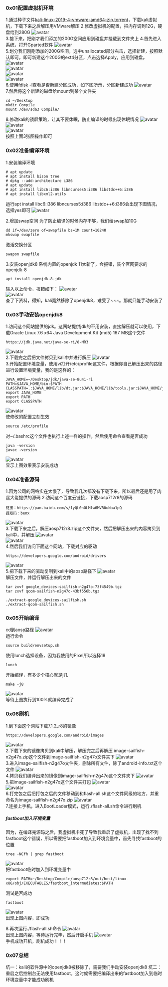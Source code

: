### 0x01配置虚拟机环境
1.通过种子文件[kali-linux-2019-4-vmware-amd64-zip.torrent](./kali-linux-2019-4-vmware-amd64-zip.torrent)，下载kali虚拟机，下载下来之后解压用VMware解压
2.修改虚拟机的配置，把内存调到12G，硬盘给到280G
![avatar](./img/17.png)<br/>
3.接下来，把刚才我们添加的200G空间应用到磁盘并挂载到文件夹上
4.首先进入系统，打开Gparted软件
![avatar](./img/1.png)<br/>
5.划分我们刚刚添加的200G空间，选中unallocated部分右击，选择新建，按照默认即可，即可新建这个200G的ext4分区，点击选择Apply，应用到磁盘。
![avatar](./img/2.png)<br/>
![avatar](./img/3.png)<br/>
![avatar](./img/4.png)<br/>
![avatar](./img/5.png)<br/>
6.使用fdisk -l查看是否新建分区成功，如下图所示，分区新建成功
![avatar](./img/6.png)<br/>
7.然后将这个新建的磁盘给mount到某个文件夹
```
cd ~/Desktop
mkdir Compile
mount /dev/sda3 Compile/
```
8.修改kali的锁屏策略，让其不要休眠，防止编译的时候出现休眠情况
![avatar](./img/22.png)<br/>
![avatar](./img/23.png)<br/>
![avatar](./img/24.png)<br/>
按照上面3张图操作即可


### 0x02准备编译环境
1.安装编译环境
```
# apt update
# apt install bison tree
# dpkg --add-architecture i386
# apt update
# apt install libc6:i386 libncurses5:i386 libstdc++6:i386
# apt install libxml2-utils
```
运行apt install libc6:i386 libncurses5:i386 libstdc++6:i386会出现下图情况，选择yes即可
![avatar](./img/20.png)<br/>

2.增加swap空间
为了防止编译的时候内存不够，我们给swap加10G
```
dd if=/dev/zero of=swapfile bs=1M count=10240
mkswap swapfile
```
激活交换分区
```
swapon swapfile
```

3.安装openjdk8
系统内置的openjdk 11太新了，会报错，装个官网要求的openjdk-8
```
apt install openjdk-8-jdk
```
输入以上命令，报错如下：
![avatar](./img/21.png)<br/>
![avatar](./img/25.png)<br/>
查了下资料，得知，kali竟然移除了openjdk8，难受了~~~。那就只能手动安装了

### 0x03手动安装openjdk8
1.访问这个网站提供的jdk。这网站提供jdk的不用安装，直接解压就可以使用，下载Oracle Linux 7.6 x64 Java Development Kit (md5) 167 MB这个文件
```
https://jdk.java.net/java-se-ri/8-MR3
```
![avatar](./img/26.png)<br/>
2.下载完之后把文件拷贝到kali中并进行解压
![avatar](./img/27.png)<br/>
3.开始配置环境变量，使用vi打开/etc/profile这文件，根据你自己解压出来的路径进行设置环境变量，我的是这样的：
```
JAVA_HOME=~/Desktop/jdk/java-se-8u41-ri
PATH=$JAVA_HOME/bin:$PATH
CLASSPATH=.:$JAVA_HOME/lib/dt.jar:$JAVA_HOME/lib/tools.jar:$JAVA_HOME/jre/lib/rt.jar
export JAVA_HOME
export PATH
export CLASSPATH
```
![avatar](./img/28.png)<br/>
使修改的配置立刻生效
```
source /etc/profile 
```
对~/.bashrc这个文件也执行上述一样的操作，然后使用命令查看是否成功
```
java -version
javac -version
```
![avatar](./img/29.png)<br/>
显示上图效果表示安装成功

### 0x04准备源码
1.因为公司的网络实在太慢了，导致我几次都没有下载下来，所以最后还是用了肉丝大佬提供的源码
2.访问这个百度云链接，下载aosp712r8的源码
```
链接：https://pan.baidu.com/s/1yQL0nOLMlw6MVR0uNaa1pQ 
提取码：benx
```
![avatar](./img/30.png)<br/>
3.下载下来之后，解压aosp712r8.zip这个文件夹，然后把解压出来的内容拷贝到kali中，并解压
![avatar](./img/31.png)<br/>
![avatar](./img/32.png)<br/>
4.然后我们访问下面这个网站，下载对应的驱动
```
https://developers.google.com/android/drivers
```
![avatar](./img/33.png)<br/>
5.把下载下来的驱动复制到kali中的aosp路径下
![avatar](./img/34.png)<br/>
解压文件，并运行解压出来的文件
```
tar zxvf google_devices-sailfish-n2g47o-73f4549b.tgz 
tar zxvf qcom-sailfish-n2g47o-43bf556b.tgz

./extract-google_devices-sailfish.sh 
./extract-qcom-sailfish.sh 
```

### 0x05开始编译
cd到aosp路径
![avatar](./img/35.png)<br/>
运行命令
```
source build/envsetup.sh
```
使用lunch选择设备，因为我使用的Pixel所以选择18
```
lunch
```
开始编译，有多少个核心就是j几
```
make -j8
```
![avatar](./img/36.png)<br/>
等待上图执行到100%就编译完成了


### 0x06刷机
1.到下面这个网站下载7.1.2_r8的镜像
```
https://developers.google.com/android/images
```
![avatar](./img/37.png)<br/>
2.下载下来的镜像拷贝到kali中解压，解压完之后再解压
image-sailfish-n2g47o.zip这个文件到image-sailfish-n2g47o文件夹下
![avatar](./img/38.png)<br/>
3.进入image-sailfish-n2g47o文件夹，删除所有文件，除了android-info.txt这个文件
![avatar](./img/39.png)<br/>
4.拷贝我们编译出来的镜像到image-sailfish-n2g47o这个文件夹下
![avatar](./img/40.png)<br/>
5.把image-sailfish-n2g47o这个文件夹打包
![avatar](./img/41.png)<br/>
![avatar](./img/42.png)<br/>
6.打完包之后把打包之后的文件移动到和flash-all.sh这个文件同级的地方，并重命名为image-sailfish-n2g47o.zip
![avatar](./img/43.png)<br/>
7.连接上手机，进入BootLoader模式，运行./flash-all.sh命令进行刷机

##### fastboot加入环境变量
因为，在编译完源码之后，我虚拟机卡死了导致我重启了虚拟机，出现了找不到fastboot这个错误，所以需要把fastboot加入到环境变量中，首先寻找fastboot的位置
```
tree -NCfh | grep fastboot
```
![avatar](./img/44.png)<br/>
把fastboot临时加入到环境变量中
```
export PATH=~/Desktop/Compile/aosp712r8/out/host/linux-x86/obj/EXECUTABLES/fastboot_intermediates:$PATH
```
测试是否成功
```
fastboot
```
![avatar](./img/45.png)<br/>
出现上图内容，即成功

8.再次运行./flash-all.sh命令
![avatar](./img/46.png)<br/>
出现上图内容，等待运行完毕，然后开启手机
![avatar](./img/16.png)<br/>
手机成功开机，刷机成功！！！


### 0x07总结
坑一：kali的软件源中的openjdk8被移除了，需要我们手动安装openjdk8
坑二：重启之后控制台无法使用fastboot，这时候需要把编译出来的fastboot加入到临时环境变量中才能成功刷机
































































